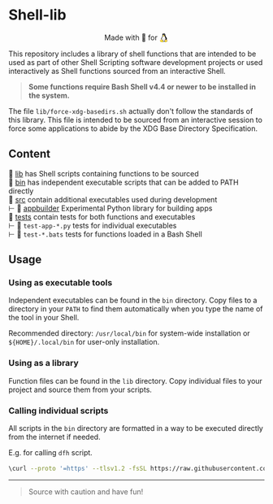 # Shell-lib

<p align="center">
  Made with 💝 for <img src=".github/tux.png" align="top" width="18" />
</p>

<!--
| |
| :---: |
| Made with 💝 for <img src=".github/tux.png" align="top" width="18" /> |
-->

This repository includes a library of shell functions that are intended to
be used as part of other Shell Scripting software development projects
or used interactively as Shell functions sourced from an interactive Shell.

> **Some functions require Bash Shell v4.4 or newer to be installed in the system.**

The file `lib/force-xdg-basedirs.sh` actually don't follow the standards
of this library.
This file is intended to be sourced from an interactive session to force some
applications to abide by the XDG Base Directory Specification.

## Content

📂 [lib](./lib) has Shell scripts containing functions to be sourced\
📂 [bin](./bin) has independent executable scripts that can be added to PATH directly\
📂 [src](./src) contain additional executables used during development\
  ⊢ 📂 [appbuilder](./src/appbuilder) Experimental Python library for building apps\
📂 [tests](./tests) contain tests for both functions and executables\
  ⊢ 📄 `test-app-*.py` tests for individual executables\
  ⊢ 📄 `test-*.bats` tests for functions loaded in a Bash Shell

## Usage

### Using as executable tools

Independent executables can be found in the `bin` directory.
Copy files to a directory in your `PATH` to find them automatically when
you type the name of the tool in your Shell.

Recommended directory: `/usr/local/bin` for system-wide installation or
`${HOME}/.local/bin` for user-only installation.

### Using as a library

Function files can be found in the `lib` directory.
Copy individual files to your project and source them from your scripts.

### Calling individual scripts

All scripts in the `bin` directory are formatted in a way to be executed directly
from the internet if needed.

E.g. for calling `dfh` script.

```bash
\curl --proto '=https' --tlsv1.2 -fsSL https://raw.githubusercontent.com/luciorq/shell-lib/main/bin/dfh | bash
```

---

> Source with caution and have fun!
